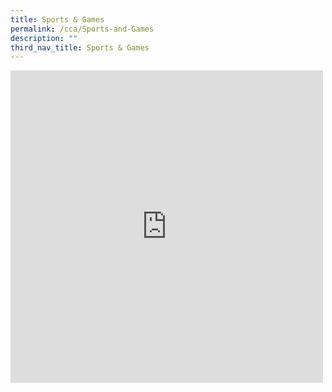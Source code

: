 ```yaml
---
title: Sports & Games
permalink: /cca/Sports-and-Games
description: ""
third_nav_title: Sports & Games
---
```

<iframe allowfullscreen="true" height="500" width="500" frameborder="0" src="https://docs.google.com/presentation/d/e/2PACX-1vREDkUiMVp96GgeHyUCwsjbV-FCGUOPdJmb9I_upS7MSxpVc9uF-L1HVo8PDNYYXr5aAM_c4qDbjx5e/embed?start=true&amp;loop=true&amp;delayms=3000"></iframe>